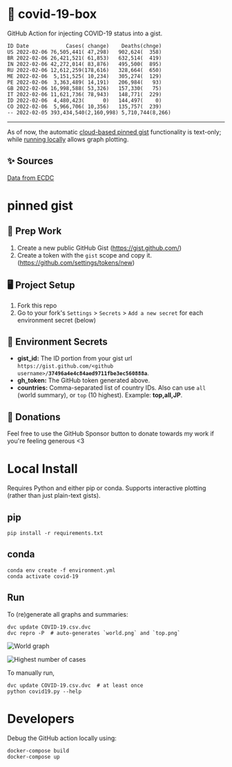 # 🏥 covid-19-box

GitHub Action for injecting COVID-19 status into a gist.

```
ID Date            Cases( change)    Deaths(chnge)
US 2022-02-06 76,505,441( 47,298)   902,624(  358)
BR 2022-02-06 26,421,521( 61,853)   632,514(  419)
IN 2022-02-06 42,272,014( 83,876)   495,500(  895)
RU 2022-02-06 12,612,259(178,616)   328,664(  650)
ME 2022-02-06  5,151,525( 10,234)   305,274(  129)
PE 2022-02-06  3,363,489( 14,191)   206,984(   93)
GB 2022-02-06 16,998,588( 53,326)   157,330(   75)
IT 2022-02-06 11,621,736( 78,943)   148,771(  229)
ID 2022-02-06  4,480,423(      0)   144,497(    0)
CO 2022-02-06  5,966,706( 10,356)   135,757(  239)
-- 2022-02-05 393,434,540(2,160,998) 5,710,744(8,266)
```

---

As of now, the automatic [cloud-based pinned gist](#pinned-gist) functionality is text-only;
while [running locally](#local-install) allows graph plotting.

## ✨ Sources

[Data from ECDC](https://www.ecdc.europa.eu/en/publications-data/download-todays-data-geographic-distribution-covid-19-cases-worldwide)

# pinned gist

## 🎒 Prep Work
1. Create a new public GitHub Gist (https://gist.github.com/)
1. Create a token with the `gist` scope and copy it. (https://github.com/settings/tokens/new)

## 🖥 Project Setup
1. Fork this repo
1. Go to your fork's `Settings` > `Secrets` > `Add a new secret` for each environment secret (below)

## 🤫 Environment Secrets
- **gist_id:** The ID portion from your gist url `https://gist.github.com/<github username>/`**`37496a4e4c84aed9711fbe3ec560888a`**.
- **gh_token:** The GitHub token generated above.
- **countries:** Comma-separated list of country IDs. Also can use `all` (world summary), or `top` (10 highest). Example: **top,all,JP**.

## 💸 Donations

Feel free to use the GitHub Sponsor button to donate towards my work if you're feeling generous <3

# Local Install

Requires Python and either pip or conda. Supports interactive plotting (rather than just plain-text gists).

## pip

```
pip install -r requirements.txt
```

## conda

```
conda env create -f environment.yml
conda activate covid-19
```

## Run

To (re)generate all graphs and summaries:

```
dvc update COVID-19.csv.dvc
dvc repro -P  # auto-generates `world.png` and `top.png`
```

![World graph](world.png)

![Highest number of cases](top.png)

To manually run,

```
dvc update COVID-19.csv.dvc  # at least once
python covid19.py --help
```

# Developers

Debug the GitHub action locally using:

```
docker-compose build
docker-compose up
```
